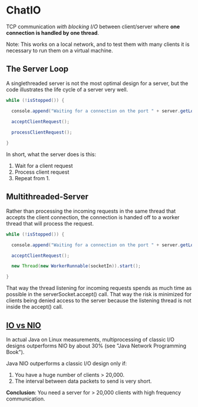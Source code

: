 # ChatIO
TCP communication *with blocking I/O* between client/server where **one connection is handled by one thread**.

Note: This works on a local network, and to test them with many clients it is necessary to run them on a virtual machine.
## The Server Loop
A singlethreaded server is not the most optimal design for a server, but the code illustrates the life cycle of a 
server very well.

```java
while (!isStopped()) {

  console.append("Waiting for a connection on the port " + server.getLocalPort() + "...\n");

  acceptClientRequest();
  
  processClientRequest();

}
```
In short, what the server does is this:
1. Wait for a client request
2. Process client request
3. Repeat from 1.

## Multithreaded-Server
Rather than processing the incoming requests in the same thread that accepts the client connection, the connection is handed off to a worker thread that will process the request.

```java
while (!isStopped()) {

  console.append("Waiting for a connection on the port " + server.getLocalPort() + "...\n");

  acceptClientRequest();

  new Thread(new WorkerRunnable(socketIn)).start();

}
```
That way the thread listening for incoming requests spends as much time as possible in the serverSocket.accept() call. That way the risk is minimized for clients being denied access to the server because the listening thread is not inside the accept() call.

## [IO vs NIO](http://tutorials.jenkov.com/java-nio/nio-vs-io.html#pageToc)
In actual Java on Linux measurements, multiprocessing of classic I/O designs outperforms NIO by about 30% (see "Java Network Programming Book").

Java NIO outperforms a classic I/O design only if:
1. You have a huge number of clients > 20,000.
2. The interval between data packets to send is very short.<br>

**Conclusion**: You need a server for > 20,000 clients with high frequency communication.
